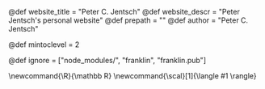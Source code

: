 <!--
Add here global page variables to use throughout your
website.
The website_* must be defined for the RSS to work
-->
@def website_title = "Peter C. Jentsch"
@def website_descr = "Peter Jentsch's personal website"
@def prepath = ""
@def author = "Peter C. Jentsch"

@def mintoclevel = 2

<!--
Add here files or directories that should be ignored by Franklin, otherwise
these files might be copied and, if markdown, processed by Franklin which
you might not want. Indicate directories by ending the name with a `/`.
-->
@def ignore = ["node_modules/", "franklin", "franklin.pub"]

<!--
Add here global latex commands to use throughout your
pages. It can be math commands but does not need to be.
For instance:
* \newcommand{\phrase}{This is a long phrase to copy.}
-->
\newcommand{\R}{\mathbb R}
\newcommand{\scal}[1]{\langle #1 \rangle}
